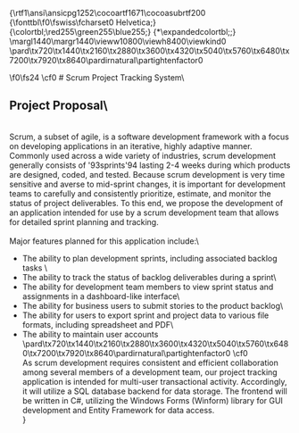 {\rtf1\ansi\ansicpg1252\cocoartf1671\cocoasubrtf200
{\fonttbl\f0\fswiss\fcharset0 Helvetica;}
{\colortbl;\red255\green255\blue255;}
{\*\expandedcolortbl;;}
\margl1440\margr1440\vieww10800\viewh8400\viewkind0
\pard\tx720\tx1440\tx2160\tx2880\tx3600\tx4320\tx5040\tx5760\tx6480\tx7200\tx7920\tx8640\pardirnatural\partightenfactor0

\f0\fs24 \cf0 # Scrum Project Tracking System\
## Project Proposal\
\
Scrum, a subset of agile, is a software development framework with a focus on developing applications in an iterative, highly adaptive manner.  Commonly used across a wide variety of industries, scrum development generally consists of \'93sprints\'94 lasting 2-4 weeks during which products are designed, coded, and tested.  Because scrum development is very time sensitive and averse to mid-sprint changes, it is important for development teams to carefully and consistently prioritize, estimate, and monitor the status of project deliverables.  To this end, we propose the development of an application intended for use by a scrum development team that allows for detailed sprint planning and tracking.  \
\
 Major features planned for this application include:\
* The ability to plan development sprints, including associated backlog tasks \
* The ability to track the status of backlog deliverables during a sprint\
* The ability for development team members to view sprint status and assignments in a dashboard-like interface\
* The ability for business users to submit stories to the product backlog\
* The ability for users to export sprint and project data to various file formats, including spreadsheet and PDF\
* The ability to maintain user accounts\
\pard\tx720\tx1440\tx2160\tx2880\tx3600\tx4320\tx5040\tx5760\tx6480\tx7200\tx7920\tx8640\pardirnatural\partightenfactor0
\cf0 \
As scrum development requires consistent and efficient collaboration among several members of a development team, our project tracking application is intended for multi-user transactional activity.  Accordingly, it will utilize a SQL database backend for data storage.  The frontend will be written in C#, utilizing the Windows Forms (Winform) library for GUI development and Entity Framework for data access.\
}